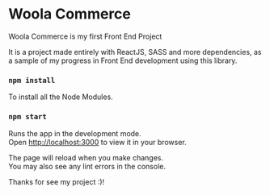 # Woola Commerce

Woola Commerce is my first Front End Project

It is a project made entirely with ReactJS, SASS and more dependencies, as a sample of my progress in Front End development using this library.

### `npm install`

To install all the Node Modules.

### `npm start`

Runs the app in the development mode.\
Open [http://localhost:3000](http://localhost:3000) to view it in your browser.

The page will reload when you make changes.\
You may also see any lint errors in the console.

Thanks for see my project :)!
